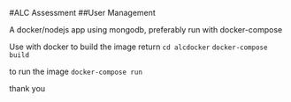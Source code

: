 #ALC Assessment
##User Management

A docker/nodejs app using mongodb, preferably run with docker-compose

Use with docker
to build the image return
`cd alcdocker`
`docker-compose build`

to run the image
`docker-compose run`

thank you
